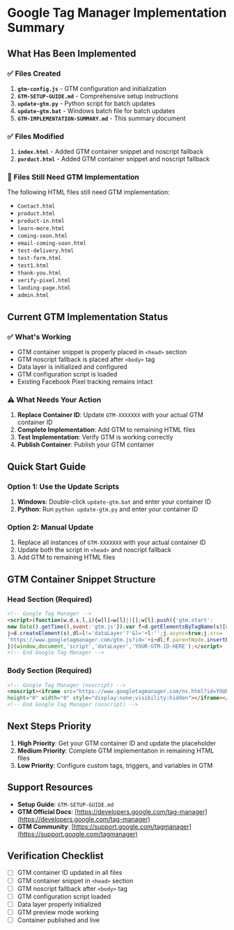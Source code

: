 # Google Tag Manager Implementation Summary

## What Has Been Implemented

### ✅ Files Created
1. **`gtm-config.js`** - GTM configuration and initialization
2. **`GTM-SETUP-GUIDE.md`** - Comprehensive setup instructions
3. **`update-gtm.py`** - Python script for batch updates
4. **`update-gtm.bat`** - Windows batch file for batch updates
5. **`GTM-IMPLEMENTATION-SUMMARY.md`** - This summary document

### ✅ Files Modified
1. **`index.html`** - Added GTM container snippet and noscript fallback
2. **`porduct.html`** - Added GTM container snippet and noscript fallback

### 🔄 Files Still Need GTM Implementation
The following HTML files still need GTM implementation:
- `Contact.html`
- `product.html`
- `product-in.html`
- `learn-more.html`
- `coming-soon.html`
- `email-coming-soon.html`
- `test-delivery.html`
- `test-form.html`
- `test1.html`
- `thank-you.html`
- `verify-pixel.html`
- `landing-page.html`
- `admin.html`

## Current GTM Implementation Status

### ✅ What's Working
- GTM container snippet is properly placed in `<head>` section
- GTM noscript fallback is placed after `<body>` tag
- Data layer is initialized and configured
- GTM configuration script is loaded
- Existing Facebook Pixel tracking remains intact

### ⚠️ What Needs Your Action
1. **Replace Container ID**: Update `GTM-XXXXXXX` with your actual GTM container ID
2. **Complete Implementation**: Add GTM to remaining HTML files
3. **Test Implementation**: Verify GTM is working correctly
4. **Publish Container**: Publish your GTM container

## Quick Start Guide

### Option 1: Use the Update Scripts
1. **Windows**: Double-click `update-gtm.bat` and enter your container ID
2. **Python**: Run `python update-gtm.py` and enter your container ID

### Option 2: Manual Update
1. Replace all instances of `GTM-XXXXXXX` with your actual container ID
2. Update both the script in `<head>` and noscript fallback
3. Add GTM to remaining HTML files

## GTM Container Snippet Structure

### Head Section (Required)
```html
<!-- Google Tag Manager -->
<script>(function(w,d,s,l,i){w[l]=w[l]||[];w[l].push({'gtm.start':
new Date().getTime(),event:'gtm.js'});var f=d.getElementsByTagName(s)[0],
j=d.createElement(s),dl=l!='dataLayer'?'&l='+l:'';j.async=true;j.src=
'https://www.googletagmanager.com/gtm.js?id='+i+dl;f.parentNode.insertBefore(j,f);
})(window,document,'script','dataLayer','YOUR-GTM-ID-HERE');</script>
<!-- End Google Tag Manager -->
```

### Body Section (Required)
```html
<!-- Google Tag Manager (noscript) -->
<noscript><iframe src="https://www.googletagmanager.com/ns.html?id=YOUR-GTM-ID-HERE"
height="0" width="0" style="display:none;visibility:hidden"></iframe></noscript>
<!-- End Google Tag Manager (noscript) -->
```

## Next Steps Priority

1. **High Priority**: Get your GTM container ID and update the placeholder
2. **Medium Priority**: Complete GTM implementation in remaining HTML files
3. **Low Priority**: Configure custom tags, triggers, and variables in GTM

## Support Resources

- **Setup Guide**: `GTM-SETUP-GUIDE.md`
- **GTM Official Docs**: [https://developers.google.com/tag-manager](https://developers.google.com/tag-manager)
- **GTM Community**: [https://support.google.com/tagmanager](https://support.google.com/tagmanager)

## Verification Checklist

- [ ] GTM container ID updated in all files
- [ ] GTM container snippet in `<head>` section
- [ ] GTM noscript fallback after `<body>` tag
- [ ] GTM configuration script loaded
- [ ] Data layer properly initialized
- [ ] GTM preview mode working
- [ ] Container published and live
